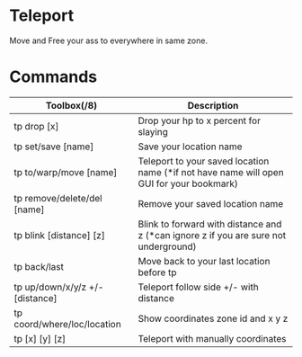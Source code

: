 # Teleport
Move and Free your ass to everywhere in same zone.

# Commands
Toolbox(/8) | Description
--- | ---
tp drop [x] | Drop your hp to x percent for slaying
tp set/save [name] | Save your location name
tp to/warp/move [name] | Teleport to your saved location name (*if not have name will open GUI for your bookmark)
tp remove/delete/del [name] | Remove your saved location name
tp blink [distance] [z] | Blink to forward with distance and z (*can ignore z if you are sure not underground)
tp back/last | Move back to your last location before tp
tp up/down/x/y/z +/- [distance] | Teleport follow side +/- with distance
tp coord/where/loc/location | Show coordinates zone id and x y z
tp [x] [y] [z] | Teleport with manually coordinates
